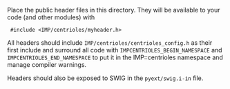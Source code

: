 Place the public header files in this directory. They will be
available to your code (and other modules) with

     #include <IMP/centrioles/myheader.h>

All headers should include `IMP/centrioles/centrioles_config.h` as their
first include and surround all code with `IMPCENTRIOLES_BEGIN_NAMESPACE`
and `IMPCENTRIOLES_END_NAMESPACE` to put it in the IMP::centrioles namespace
and manage compiler warnings.

Headers should also be exposed to SWIG in the `pyext/swig.i-in` file.
